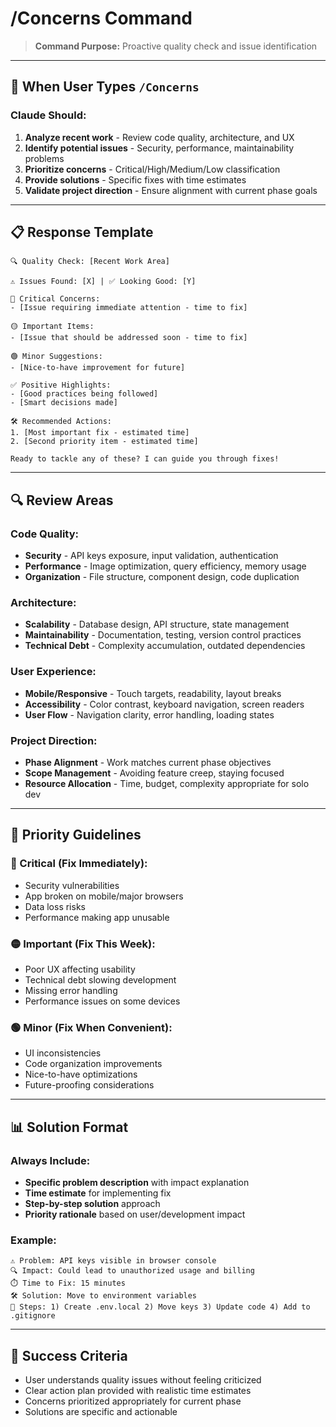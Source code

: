 # /Concerns Command

> **Command Purpose:** Proactive quality check and issue identification

---

## 🎯 When User Types `/Concerns`

### **Claude Should:**
1. **Analyze recent work** - Review code quality, architecture, and UX
2. **Identify potential issues** - Security, performance, maintainability problems
3. **Prioritize concerns** - Critical/High/Medium/Low classification  
4. **Provide solutions** - Specific fixes with time estimates
5. **Validate project direction** - Ensure alignment with current phase goals

---

## 📋 Response Template

```
🔍 Quality Check: [Recent Work Area]

⚠️ Issues Found: [X] | ✅ Looking Good: [Y]

🔴 Critical Concerns:
- [Issue requiring immediate attention - time to fix]

🟡 Important Items:
- [Issue that should be addressed soon - time to fix]

🟢 Minor Suggestions:
- [Nice-to-have improvement for future]

✅ Positive Highlights:
- [Good practices being followed]
- [Smart decisions made]

🛠️ Recommended Actions:
1. [Most important fix - estimated time]
2. [Second priority item - estimated time]

Ready to tackle any of these? I can guide you through fixes!
```

---

## 🔍 Review Areas

### **Code Quality:**
- **Security** - API keys exposure, input validation, authentication
- **Performance** - Image optimization, query efficiency, memory usage
- **Organization** - File structure, component design, code duplication

### **Architecture:**
- **Scalability** - Database design, API structure, state management
- **Maintainability** - Documentation, testing, version control practices
- **Technical Debt** - Complexity accumulation, outdated dependencies

### **User Experience:**
- **Mobile/Responsive** - Touch targets, readability, layout breaks
- **Accessibility** - Color contrast, keyboard navigation, screen readers
- **User Flow** - Navigation clarity, error handling, loading states

### **Project Direction:**
- **Phase Alignment** - Work matches current phase objectives
- **Scope Management** - Avoiding feature creep, staying focused
- **Resource Allocation** - Time, budget, complexity appropriate for solo dev

---

## 🚨 Priority Guidelines

### **🔴 Critical (Fix Immediately):**
- Security vulnerabilities
- App broken on mobile/major browsers
- Data loss risks
- Performance making app unusable

### **🟡 Important (Fix This Week):**
- Poor UX affecting usability
- Technical debt slowing development
- Missing error handling
- Performance issues on some devices

### **🟢 Minor (Fix When Convenient):**
- UI inconsistencies
- Code organization improvements
- Nice-to-have optimizations
- Future-proofing considerations

---

## 📊 Solution Format

### **Always Include:**
- **Specific problem description** with impact explanation
- **Time estimate** for implementing fix
- **Step-by-step solution** approach
- **Priority rationale** based on user/development impact

### **Example:**
```
⚠️ Problem: API keys visible in browser console
🔍 Impact: Could lead to unauthorized usage and billing
⏱️ Time to Fix: 15 minutes
🛠️ Solution: Move to environment variables
📝 Steps: 1) Create .env.local 2) Move keys 3) Update code 4) Add to .gitignore
```

---

## 🎯 Success Criteria
- User understands quality issues without feeling criticized
- Clear action plan provided with realistic time estimates
- Concerns prioritized appropriately for current phase
- Solutions are specific and actionable